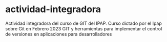 # actividad-integradora
Actividad integradora del curso de GIT del IPAP.
Curso dictado por el Ipap sobre Git en Febrero 2023 GIT y herramientas para implementar el control de versiones en aplicaciones para desarrolladores
